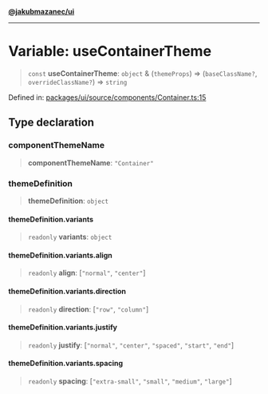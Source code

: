 [**@jakubmazanec/ui**](../README.md)

---

# Variable: useContainerTheme

> `const` **useContainerTheme**: `object` & (`themeProps`) => (`baseClassName?`,
> `overrideClassName?`) => `string`

Defined in:
[packages/ui/source/components/Container.ts:15](https://github.com/jakubmazanec/tools/blob/c36a857a499e2c0c4f38fc4405cb987b357adf10/packages/ui/source/components/Container.ts#L15)

## Type declaration

### componentThemeName

> **componentThemeName**: `"Container"`

### themeDefinition

> **themeDefinition**: `object`

#### themeDefinition.variants

> `readonly` **variants**: `object`

#### themeDefinition.variants.align

> `readonly` **align**: \[`"normal"`, `"center"`\]

#### themeDefinition.variants.direction

> `readonly` **direction**: \[`"row"`, `"column"`\]

#### themeDefinition.variants.justify

> `readonly` **justify**: \[`"normal"`, `"center"`, `"spaced"`, `"start"`, `"end"`\]

#### themeDefinition.variants.spacing

> `readonly` **spacing**: \[`"extra-small"`, `"small"`, `"medium"`, `"large"`\]
